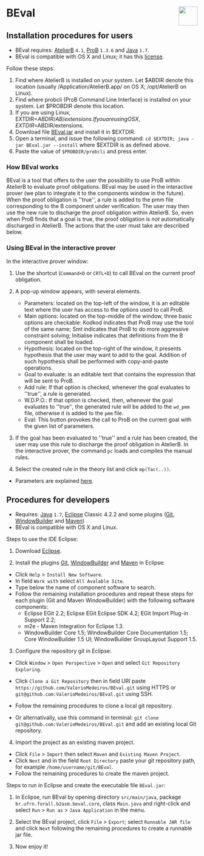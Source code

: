 [BEval.jar]:https://www.dropbox.com/s/m9x8ove6dc9lf1v/BEval.jar
[here]:https://github.com/ValerioMedeiros/BEval/blob/master/doc/Instructions.md
[license]:https://github.com/ValerioMedeiros/BEval/blob/master/doc/License.md
[java]:http://java.com/en/download/index.jsp
[eclipse]:http://www.eclipse.org/downloads/
[WindowBuilder]:http://www.eclipse.org/windowbuilder/
[Maven]:http://maven.apache.org/eclipse-plugin.html
[Git]:http://www.eclipse.org/egit/
[BEval]:https://github.com/ValerioMedeiros/BEval
[ProB]:http://www.stups.uni-duesseldorf.de/ProB/index.php5/Download
[AtelierB]:http://www.atelierb.eu/en/download-atelier-b/
[Java]:http://java.com/en/download/

BEval  <img src="https://raw.github.com/ValerioMedeiros/BEval/master/b2asm.png" width="50" align="right">
============

Installation procedures for users
---------------------

* BEval requires: [AtelierB] `4.1`, [ProB] `1.3.6` and [Java] `1.7`.
* BEval is compatible with OS X and Linux; it has this [license].

Follow these steps:

1. Find where AtelierB is installed on your system. Let $ABDIR denote this location (usually /Application/AtelierB.app/ on OS X; /opt/AtelierB on Linux). 
2. Find where probcli (ProB Command Line Interface) is installed on your system. Let $PROBDIR denote this location.
3. If you are using Linux, EXTDIR=$ABDIR/AB/extensions. If you are using OS X, EXTDIR=$ABDIR/extensions.
4. Download file [BEval.jar] and install it in $EXTDIR.
5. Open a terminal, and issue the following command:
    `cd $EXTDIR; java -jar BEval.jar --install`
    where $EXTDIR is as defined above.
6. Paste the value of `$PROBDIR/probcli` and press enter.

### How BEval works

BEval is a tool that offers to the user the possibility to use ProB within AtelierB to evaluate proof obligations. BEval
may be used in the interactive prover (we plan to integrate it to the components window in the future).
When the proof obligation is ''true'', a rule is added to the pmm file corresponding to the B component under 
verification. The user may then use the new rule to discharge the proof obligation within AtelierB. So, even when ProB
finds that a goal is true, the proof obligation is *not* automatically discharged in AtelierB. The actions that the user
must take are described below.

### Using BEval in the interactive prover

In the interactive prover window:

1. Use the shortcut (`Command+D` or `CRTL+D`) to call BEval on the current proof obligation.

2. A pop-up window appears, with several elements. 
    * Parameters: located on the top-left of the window, it is an editable text where the user has access to the options 
used to call ProB.
    * Main options: located on the top-middle of the window, three basic options are checkable: Kodkod indicates that
ProB may use the tool of the same name; Smt indicates that ProB to do more aggressive constraint solving; Initialise indicates that definitions
from the B component shall be loaded. 
    * Hypothesis: located on the top-right of the window, it presents hypothesis that the user may want to add to the goal.
Addition of such hypothesis shall be performed with copy-and-paste operations.
    * Goal to evaluate: is an editable text that contains the expression that will be sent to ProB.
    * Add rule: If that option is checked, whenever the goal evaluates to ''true'', a rule is generated.
    * W.D.P.O.: If that option is checked, then, whenever the goal evaluates to ''true'', the generated rule will be 
added to the `wd_pmm` file, otherwise it is added to the `pmm` file.
    * Eval: This button provokes the call to ProB on the current goal with the given list of parameters.

3. If the goal has been evaluated to ''true'' and a rule has been created, the user may use this rule to discharge the 
proof obligation in AtelierB. In the interactive prover, the command `pc` loads and compiles the manual rules.

3. Select the created rule in the theory list and click `mp(Tac(..))`.

* Parameters are explained [here].

Procedures for developers 
---------------------

* Requires: [Java] `1.7`, [Eclipse] Classic 4.2.2 and some plugins ([Git](optional), [WindowBuilder] and [Maven])
* BEval is compatible with OS X and Linux.

Steps to use the IDE Eclipse:

1. Download [Eclipse].

2. Install the plugins [Git], [WindowBuilder] and [Maven] in Eclipse:
 * Click `Help` > `Install New Software`.
 * In field `Work with` select `All Avalable Site`.
 * Type below the name of component software to search.
 * Follow the remaining installation procedures and repeat these steps for each plugin (Git and Maven WindowBuilder) with the following software components:
    - Eclipse EGit 2.2;  Eclipse EGit Eclipse SDK 4.2; EGit Import Plug-in Support 2.2;
    - m2e - Maven Integration for Eclipse 1.3.
    - WindowBuilder Core 1.5; WindowBuilder Core Documentation 1.5; Core WindowBuilder 1.5 UI; WindowBuilder GroupLayout Support 1.5.
    
3. Configure the repository git in Eclipse:
 * Click  `Window` > `Open Perspective` > `Open` and select `Git Repository Exploring`.
 * Click `Clone a Git Repository` then in field URI paste `https://github.com/ValerioMedeiros/BEval.git` using HTTPS or `git@github.com:ValerioMedeiros/BEval.git` using SSH.
 * Follow the remaining procedures to clone a local git repository.
 
 * Or alternativally, use this command in terminal: `git clone git@github.com:ValerioMedeiros/BEval.git` and add an existing local Git repository.

4. Import the project as an existing maven project.
 * Click `File` > `Import` then select `Maven` and `Existing Maven Project`.
 * Click `Next` and in the field `Root Directory` paste your git repository path, for example `/home/username/git/BEval`.
 * Follow the remaining procedures to create the maven project.



Steps to run in Eclipse and create the executable file `BEval.jar`:

1. In Eclipse, run BEval by opening directory `src/main/java`, package `br.ufrn.forall.b2asm.beval.core`, class `Main.java` and right-click and select `Run` > `Run as` > `Java Application` in the menu.

2. Select the BEval project, click `File` > `Export`; select `Runnable JAR file` and click `Next` following the remaining procedures to create a runnable jar file.

5. Now enjoy it!

